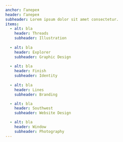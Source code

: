 ```yaml
---
anchor: Галерея
header: Галерея
subheader: Lorem ipsum dolor sit amet consectetur.
items: 
  - alt: bla
    header: Threads
    subheader: Illustration
 
  - alt: bla
    header: Explorer
    subheader: Graphic Design
  
  - alt: bla
    header: Finish
    subheader: Identity
  
  - alt: bla
    header: Lines
    subheader: Branding

  - alt: bla
    header: Southwest
    subheader: Website Design

  - alt: bla
    header: Window
    subheader: Photography
---
```


